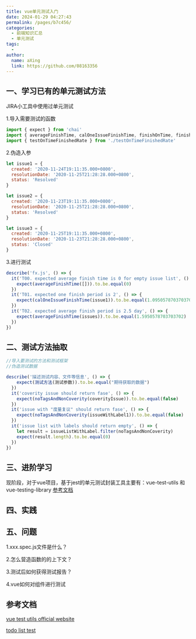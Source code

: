 ```yaml
---
title: vue单元测试入门
date: 2024-01-29 04:27:43
permalink: /pages/b7c456/
categories:
  - 前端知识汇总
  - 单元测试
tags:
  - 
author: 
  name: aXing
  link: https://github.com/08163356
---
```






## 一、学习已有的单元测试方法

JIRA小工具中使用过单元测试

1.导入需要测试的函数

```javascript
import { expect } from 'chai'
import { averageFinishTime, calOneIssueFinishTime, finishOnTime, finishOnTimeRate } from '../../src/biz/fx'
import { testOnTimeFinishedRate } from './testOnTimeFinishedRate'
```

<!-- more -->
2.伪造入参

```javascript
let issue1 = {
  created: '2020-11-24T19:11:35.000+0800',
  resolutionDate: '2020-11-25T21:28:28.000+0800',
  status: 'Resolved'
}

let issue2 = {
  created: '2020-11-23T19:11:35.000+0800',
  resolutionDate: '2020-11-25T21:28:28.000+0800',
  status: 'Resolved'
}

let issue3 = {
  created: '2020-11-25T19:11:35.000+0800',
  resolutionDate: '2020-11-23T21:28:28.000+0800',
  status: 'Closed'
}
```

3.进行测试

```javascript
describe('fx.js', () => {
  it('T00. expected average finish time is 0 for empty issue list', () => {
    expect(averageFinishTime([])).to.be.equal(0)
  })
  it('T01. expected one finish period is 2', () => {
    expect(calOneIssueFinishTime(issue1)).to.be.equal(1.0950578703703704)
  })
  it('T02. expected average finish period is 2.5 day', () => {
    expect(averageFinishTime(issues)).to.be.equal(1.5950578703703702)
  })
})
```

## 二、测试方法抽取

```javascript
//导入要测试的方法和测试框架
//伪造测试数据

describe('描述测试内容、文件等信息', () => {
    expect(测试方法(测试参数)).to.be.equal("期待获取的数据")
  })
  it('coverity issue should return fase', () => {
    expect(noTagsAndNonCoverity(coverityIssue)).to.be.equal(false)
  })
  it('issue with "度量复议" should return fase', () => {
    expect(noTagsAndNonCoverity(issueWithLabel1)).to.be.equal(false)
  })
  it('issue list with labels should return empty', () => {
    let result = issueListWithLabel.filter(noTagsAndNonCoverity)
    expect(result.length).to.be.equal(0)
  })
})
```

## 三、进阶学习

现阶段，对于vue项目，基于jest的单元测试封装工具主要有：vue-test-utils 和 vue-testing-library [参考文档](https://zhuanlan.zhihu.com/p/377566681)

## 四、实践



## 五、问题

1.xxx.spec.js文件是什么？

2.怎么营造函数的的上下文？

3.测试后如何获得测试报告？

4.vue如何对组件进行测试

## 参考文档

[vue test utils official website](https://test-utils.vuejs.org/guide/)

[todo list test](https://juejin.cn/post/6926425380861509639)